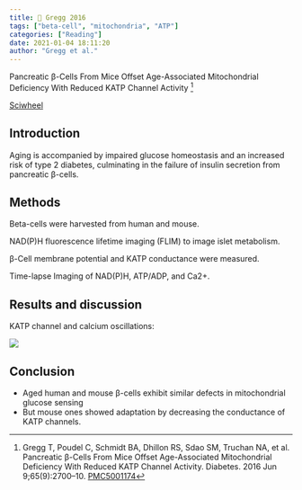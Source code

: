 ```yaml
---
title: 📒 Gregg 2016
tags: ["beta-cell", "mitochondria", "ATP"]
categories: ["Reading"]
date: 2021-01-04 18:11:20
author: "Gregg et al."
---
```


Pancreatic β-Cells From Mice Offset Age-Associated Mitochondrial Deficiency With Reduced KATP Channel Activity [^1]

[^1]: Gregg T, Poudel C, Schmidt BA, Dhillon RS, Sdao SM, Truchan NA, et al. Pancreatic β-Cells From Mice Offset Age-Associated Mitochondrial Deficiency With Reduced KATP Channel Activity. Diabetes. 2016 Jun 9;65(9):2700–10. [PMC5001174](http://www.ncbi.nlm.nih.gov/pmc/articles/PMC5001174)

[Sciwheel](https://sciwheel.com/work/#/items/6706100/)

<!--more-->

## Introduction

Aging is accompanied by impaired glucose homeostasis and an increased risk of type 2 diabetes, culminating in the failure of insulin secretion from pancreatic β-cells.

## Methods

Beta-cells were harvested from human and mouse.

NAD(P)H fluorescence lifetime imaging (FLIM) to image islet metabolism.

β-Cell membrane potential and KATP conductance were measured.

Time-lapse Imaging of NAD(P)H, ATP/ADP, and Ca2+.

## Results and discussion

KATP channel and calcium oscillations:

![](https://user-images.githubusercontent.com/40054455/103525678-9bd14980-4eba-11eb-80d2-3710f527e3c3.png)


## Conclusion

- Aged human and mouse β-cells exhibit similar defects in mitochondrial glucose sensing
- But mouse ones showed adaptation by decreasing the conductance of KATP channels.

